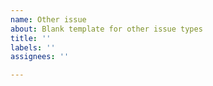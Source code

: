 ```yaml
---
name: Other issue
about: Blank template for other issue types
title: ''
labels: ''
assignees: ''

---
```


